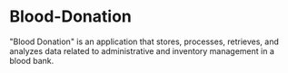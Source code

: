 # Blood-Donation
"Blood Donation" is an application that stores, processes, retrieves, and analyzes data related to administrative and inventory management in a blood bank.
